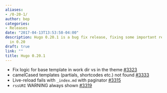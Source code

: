 ```yaml
---
aliases:
- /0-20-1/
author: bep
categories:
- Releases
date: "2017-04-13T13:53:58-04:00"
description: Hugo 0.20.1 is a bug fix release, fixing some important regressions introduced
  in 0.20
draft: true
link: ""
title: Hugo 0.20.1
---
```


*   Fix logic for base template in work dir vs in the theme [#3323](//github.com/gohugoio/hugo/issues/3323)
*   camelCased templates (partials, shortcodes etc.) not found [#3333](//github.com/gohugoio/hugo/issues/3333)
*   Live-reload fails with `_index.md` with paginator [#3315](//github.com/gohugoio/hugo/issues/3315)
*   `rssURI` WARNING always shown [#3319](//github.com/gohugoio/hugo/issues/3319)